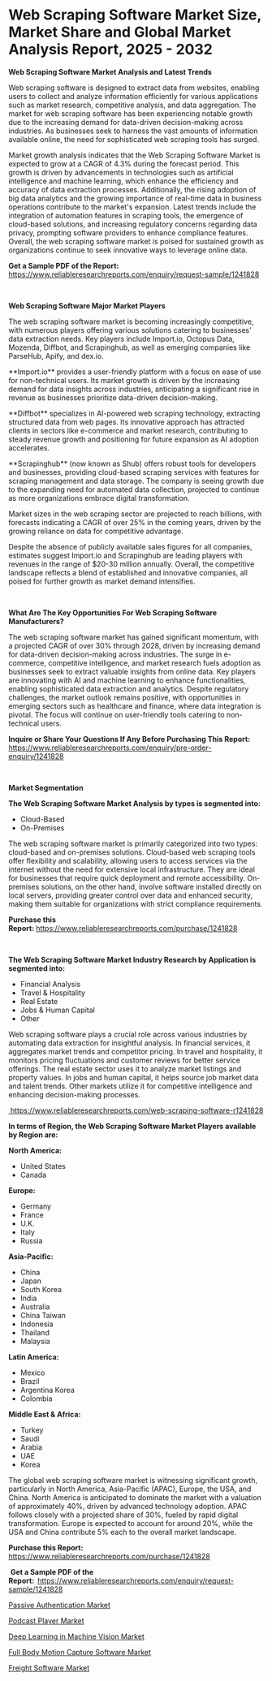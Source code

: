 <p><h1>Web Scraping Software Market Size, Market Share and Global Market Analysis Report, 2025 - 2032</h1></p><p><strong>Web Scraping Software Market Analysis and Latest Trends</strong></p>
<p><p>Web scraping software is designed to extract data from websites, enabling users to collect and analyze information efficiently for various applications such as market research, competitive analysis, and data aggregation. The market for web scraping software has been experiencing notable growth due to the increasing demand for data-driven decision-making across industries. As businesses seek to harness the vast amounts of information available online, the need for sophisticated web scraping tools has surged.</p><p>Market growth analysis indicates that the Web Scraping Software Market is expected to grow at a CAGR of 4.3% during the forecast period. This growth is driven by advancements in technologies such as artificial intelligence and machine learning, which enhance the efficiency and accuracy of data extraction processes. Additionally, the rising adoption of big data analytics and the growing importance of real-time data in business operations contribute to the market's expansion. Latest trends include the integration of automation features in scraping tools, the emergence of cloud-based solutions, and increasing regulatory concerns regarding data privacy, prompting software providers to enhance compliance features. Overall, the web scraping software market is poised for sustained growth as organizations continue to seek innovative ways to leverage online data.</p></p>
<p><strong>Get a Sample PDF of the Report:&nbsp;</strong> <a href="https://www.reliableresearchreports.com/enquiry/request-sample/1241828?utm_campaign=16&utm_medium=2&utm_source=Github&utm_content=ia&utm_term=10032025&utm_id=web-scraping-software">https://www.reliableresearchreports.com/enquiry/request-sample/1241828</a></p>
<p>&nbsp;</p>
<p><strong>Web Scraping Software Major Market Players</strong></p>
<p><p>The web scraping software market is becoming increasingly competitive, with numerous players offering various solutions catering to businesses’ data extraction needs. Key players include Import.io, Octopus Data, Mozenda, Diffbot, and Scrapinghub, as well as emerging companies like ParseHub, Apify, and dex.io.</p><p>**Import.io** provides a user-friendly platform with a focus on ease of use for non-technical users. Its market growth is driven by the increasing demand for data insights across industries, anticipating a significant rise in revenue as businesses prioritize data-driven decision-making.</p><p>**Diffbot** specializes in AI-powered web scraping technology, extracting structured data from web pages. Its innovative approach has attracted clients in sectors like e-commerce and market research, contributing to steady revenue growth and positioning for future expansion as AI adoption accelerates.</p><p>**Scrapinghub** (now known as Shub) offers robust tools for developers and businesses, providing cloud-based scraping services with features for scraping management and data storage. The company is seeing growth due to the expanding need for automated data collection, projected to continue as more organizations embrace digital transformation.</p><p>Market sizes in the web scraping sector are projected to reach billions, with forecasts indicating a CAGR of over 25% in the coming years, driven by the growing reliance on data for competitive advantage.</p><p>Despite the absence of publicly available sales figures for all companies, estimates suggest Import.io and Scrapinghub are leading players with revenues in the range of $20-30 million annually. Overall, the competitive landscape reflects a blend of established and innovative companies, all poised for further growth as market demand intensifies.</p></p>
<p>&nbsp;</p>
<p><strong>What Are The Key Opportunities For Web Scraping Software Manufacturers?</strong></p>
<p><p>The web scraping software market has gained significant momentum, with a projected CAGR of over 30% through 2028, driven by increasing demand for data-driven decision-making across industries. The surge in e-commerce, competitive intelligence, and market research fuels adoption as businesses seek to extract valuable insights from online data. Key players are innovating with AI and machine learning to enhance functionalities, enabling sophisticated data extraction and analytics. Despite regulatory challenges, the market outlook remains positive, with opportunities in emerging sectors such as healthcare and finance, where data integration is pivotal. The focus will continue on user-friendly tools catering to non-technical users.</p></p>
<p><strong>Inquire or Share Your Questions If Any Before Purchasing This Report:</strong> <a href="https://www.reliableresearchreports.com/enquiry/pre-order-enquiry/1241828?utm_campaign=16&utm_medium=2&utm_source=Github&utm_content=ia&utm_term=10032025&utm_id=web-scraping-software">https://www.reliableresearchreports.com/enquiry/pre-order-enquiry/1241828</a></p>
<p>&nbsp;</p>
<p><strong>Market Segmentation</strong></p>
<p><strong>The Web Scraping Software Market Analysis by types is segmented into:</strong></p>
<p><ul><li>Cloud-Based</li><li>On-Premises</li></ul></p>
<p><p>The web scraping software market is primarily categorized into two types: cloud-based and on-premises solutions. Cloud-based web scraping tools offer flexibility and scalability, allowing users to access services via the internet without the need for extensive local infrastructure. They are ideal for businesses that require quick deployment and remote accessibility. On-premises solutions, on the other hand, involve software installed directly on local servers, providing greater control over data and enhanced security, making them suitable for organizations with strict compliance requirements.</p></p>
<p><strong>Purchase this Report:&nbsp;</strong><a href="https://www.reliableresearchreports.com/purchase/1241828?utm_campaign=16&utm_medium=2&utm_source=Github&utm_content=ia&utm_term=10032025&utm_id=web-scraping-software">https://www.reliableresearchreports.com/purchase/1241828</a></p>
<p>&nbsp;</p>
<p><strong>The Web Scraping Software Market Industry Research by Application is segmented into:</strong></p>
<p><ul><li>Financial Analysis</li><li>Travel & Hospitality</li><li>Real Estate</li><li>Jobs & Human Capital</li><li>Other</li></ul></p>
<p><p>Web scraping software plays a crucial role across various industries by automating data extraction for insightful analysis. In financial services, it aggregates market trends and competitor pricing. In travel and hospitality, it monitors pricing fluctuations and customer reviews for better service offerings. The real estate sector uses it to analyze market listings and property values. In jobs and human capital, it helps source job market data and talent trends. Other markets utilize it for competitive intelligence and enhancing decision-making processes.</p></p>
<p><a href="https://www.reliableresearchreports.com/web-scraping-software-r1241828?utm_campaign=16&utm_medium=2&utm_source=Github&utm_content=ia&utm_term=10032025&utm_id=web-scraping-software">&nbsp;https://www.reliableresearchreports.com/web-scraping-software-r1241828</a></p>
<p><strong>In terms of Region, the Web Scraping Software Market Players available by Region are:</strong></p>
<p>
    <p> <strong> North America: </strong>
        <ul>
            <li>United States</li>
            <li>Canada</li>
        </ul>
        </p> 
    <p> <strong> Europe: </strong>
        <ul>
            <li>Germany</li>
            <li>France</li>
            <li>U.K.</li>
            <li>Italy</li>
            <li>Russia</li>
        </ul>
        </p> 
    <p> <strong> Asia-Pacific: </strong>
        <ul>
            <li>China</li>
            <li>Japan</li>
            <li>South Korea</li>
            <li>India</li>
            <li>Australia</li>
            <li>China Taiwan</li>
            <li>Indonesia</li>
            <li>Thailand</li>
            <li>Malaysia</li>
        </ul>
        </p> 
    <p> <strong> Latin America: </strong>
        <ul>
            <li>Mexico</li>
            <li>Brazil</li>
            <li>Argentina Korea</li>
            <li>Colombia</li>
        </ul>
        </p> 
    <p> <strong> Middle East & Africa: </strong>
        <ul>
            <li>Turkey</li>
            <li>Saudi</li>
            <li>Arabia</li>
            <li>UAE</li>
            <li>Korea</li>
        </ul>
    </p>
    </p>
<p><p>The global web scraping software market is witnessing significant growth, particularly in North America, Asia-Pacific (APAC), Europe, the USA, and China. North America is anticipated to dominate the market with a valuation of approximately 40%, driven by advanced technology adoption. APAC follows closely with a projected share of 30%, fueled by rapid digital transformation. Europe is expected to account for around 20%, while the USA and China contribute 5% each to the overall market landscape.</p></p>
<p><strong>Purchase this Report: </strong><a href="https://www.reliableresearchreports.com/purchase/1241828?utm_campaign=16&utm_medium=2&utm_source=Github&utm_content=ia&utm_term=10032025&utm_id=web-scraping-software">https://www.reliableresearchreports.com/purchase/1241828</a></p>
<p>&nbsp;<strong>Get a Sample PDF of the Report:&nbsp;&nbsp;</strong><a href="https://www.reliableresearchreports.com/enquiry/request-sample/1241828?utm_campaign=16&utm_medium=2&utm_source=Github&utm_content=ia&utm_term=10032025&utm_id=web-scraping-software">https://www.reliableresearchreports.com/enquiry/request-sample/1241828</a></p>
<p><strong></strong></p>
<p><p><a href="https://github.com/osamhcombre/Market-Research-Report-List-1/blob/main/passive-authentication-market.md?utm_campaign=16&utm_medium=2&utm_source=Github&utm_content=ia&utm_term=10032025&utm_id=web-scraping-software">Passive Authentication Market</a></p><p><a href="https://github.com/cobinaydin13/Market-Research-Report-List-1/blob/main/podcast-player-market.md?utm_campaign=16&utm_medium=2&utm_source=Github&utm_content=ia&utm_term=10032025&utm_id=web-scraping-software">Podcast Player Market</a></p><p><a href="https://github.com/jenevycachat/Market-Research-Report-List-1/blob/main/deep-learning-in-machine-vision-market.md?utm_campaign=16&utm_medium=2&utm_source=Github&utm_content=ia&utm_term=10032025&utm_id=web-scraping-software">Deep Learning in Machine Vision Market</a></p><p><a href="https://github.com/cachaskluwe/Market-Research-Report-List-1/blob/main/full-body-motion-capture-software-market.md?utm_campaign=16&utm_medium=2&utm_source=Github&utm_content=ia&utm_term=10032025&utm_id=web-scraping-software">Full Body Motion Capture Software Market</a></p><p><a href="https://github.com/mehakmiamid1/Market-Research-Report-List-1/blob/main/freight-software-market.md?utm_campaign=16&utm_medium=2&utm_source=Github&utm_content=ia&utm_term=10032025&utm_id=web-scraping-software">Freight Software Market</a></p></p>